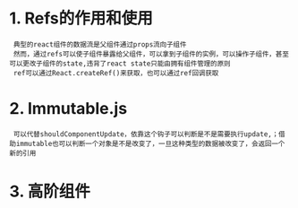 # 1. Refs的作用和使用
     典型的react组件的数据流是父组件通过props流向子组件
     然而，通过refs可以使子组件暴露给父组件，可以拿到子组件的实例，可以操作子组件，甚至可以更改子组件的state,违背了react state只能由拥有组件管理的原则
     ref可以通过React.createRef()来获取，也可以通过ref回调获取

# 2. Immutable.js
     可以代替shouldComponentUpdate，依靠这个钩子可以判断是不是需要执行update,；借助immutable也可以判断一个对象是不是改变了，一旦这种类型的数据被改变了，会返回一个新的引用

# 3. 高阶组件
